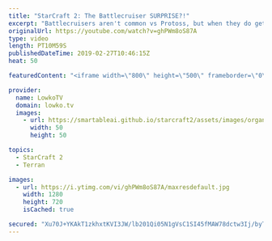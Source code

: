 ```yaml
---
title: "StarCraft 2: The Battlecruiser SURPRISE?!"
excerpt: "Battlecruisers aren't common vs Protoss, but when they do get used... Subscribe for more videos: http://lowko.tv/youtube Insane Protoss macro: https://goo.gl/kYVEow  In this video I commentate a professional match of StarCraft 2 between uThermal and Harstem. Battlecruisers are pretty common nowadays"
originalUrl: https://youtube.com/watch?v=ghPWm8oS87A
type: video
length: PT10M59S
publishedDateTime: 2019-02-27T10:46:15Z
heat: 50

featuredContent: "<iframe width=\"800\" height=\"500\" frameborder=\"0\" src=\"https://www.youtube.com/embed/ghPWm8oS87A\" allow=\"accelerometer; autoplay; encrypted-media; gyroscope; picture-in-picture\" allowfullscreen></iframe>"

provider:
  name: LowkoTV
  domain: lowko.tv
  images:
    - url: https://smartableai.github.io/starcraft2/assets/images/organizations/lowko.tv-50x50.jpg
      width: 50
      height: 50

topics:
  - StarCraft 2
  - Terran

images:
  - url: https://i.ytimg.com/vi/ghPWm8oS87A/maxresdefault.jpg
    width: 1280
    height: 720
    isCached: true

secured: "Xu70J+YKAkT1zkhxtKVI3JW/lb201Qi05N1gVsC1SI45fMAW78dctw3Ij/byTrubQWEhNjZ9+WR1SJhb7LzPAVpPb6/VvkJyHMEAdTu+LeByr00Q46X7wkguy/B8WO/+GUzR7y2t6wzI2pk6F328GaJCLvRzut4fudyplnK+eZqhBEWSfs5c7KoEO+B47m0A6M2LM320y8ShuIZr5D93GpxOsznsNJkVApHoU52d5lxNutpWisb7l0H4+lOSDzYNj8ErZRuizzkUu7BHfcRGCLc/J0+b4VABrg0XGl8Or+wqgPVlSDYWWbKmfPGQLfRzCNJMx/4RA3nDkhtNu0kQyiZ6q/6VvXQyl/3jpiUHgMAzT1DNbFcNib7PM0K8w53fXeIvh5Z7AAVQduveOQtiQn8TJIrmnqxLz79jLt9GyVI=;AGo89Sn0GzNGh+hAwn9Bbg=="
---
```


